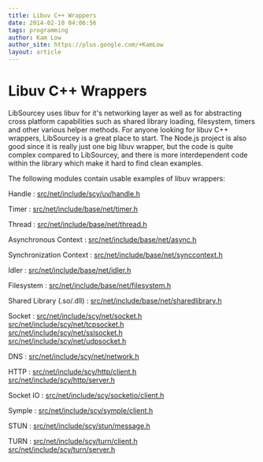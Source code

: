 ```yaml
---
title: Libuv C++ Wrappers
date: 2014-02-10 04:06:56
tags: programming
author: Kam Low
author_site: https://plus.google.com/+KamLow
layout: article
---
```

# Libuv C++ Wrappers

LibSourcey uses libuv for it's networking layer as well as for abstracting cross platform capabilities such as shared library loading, filesystem, timers and other various helper methods. For anyone looking for libuv C++ wrappers, LibSourcey is a great place to start. The Node.js project is also good since it is really just one big libuv wrapper, but the code is quite complex compared to LibSourcey, and there is more interdependent code within the library which make it hard to find clean examples. 

The following modules contain usable examples of libuv wrappers:


Handle
: [src/net/include/scy/uv/handle.h](https://github.com/sourcey/libsourcey/tree/master/src/uv/include/scy/uv/uvpp.h)

Timer
: [src/net/include/base/net/timer.h](https://github.com/sourcey/libsourcey/tree/master/src/base/include/scy/base/timer.h)

Thread
: [src/net/include/base/net/thread.h](https://github.com/sourcey/libsourcey/tree/master/src/base/include/scy/base/thread.h)

Asynchronous Context
: [src/net/include/base/net/async.h](https://github.com/sourcey/libsourcey/tree/master/src/base/include/scy/base/async.h)

Synchronization Context
: [src/net/include/base/net/synccontext.h](https://github.com/sourcey/libsourcey/tree/master/src/base/include/scy/base/synccontext.h)

Idler
: [src/net/include/base/net/idler.h](https://github.com/sourcey/libsourcey/tree/master/src/base/include/scy/base/idler.h)

Filesystem
: [src/net/include/base/net/filesystem.h](https://github.com/sourcey/libsourcey/tree/master/src/base/include/scy/base/filesystem.h)

Shared Library (.so/.dll)
: [src/net/include/base/net/sharedlibrary.h](https://github.com/sourcey/libsourcey/tree/master/src/base/include/scy/base/sharedlibrary.h)

Socket
: [src/net/include/scy/net/socket.h](https://github.com/sourcey/libsourcey/tree/master/src/net/include/scy/net/socket.h)  
[src/net/include/scy/net/tcpsocket.h](https://github.com/sourcey/libsourcey/tree/master/src/net/include/scy/net/tcpsocket.h)  
[src/net/include/scy/net/sslsocket.h](https://github.com/sourcey/libsourcey/tree/master/src/net/include/scy/net/sslsocket.h)  
[src/net/include/scy/net/udpsocket.h](https://github.com/sourcey/libsourcey/tree/master/src/net/include/scy/net/udpsocket.h)  

DNS
: [src/net/include/scy/net/network.h](https://github.com/sourcey/libsourcey/tree/master/src/net/include/scy/net/network.h)

HTTP
: [src/net/include/scy/http/client.h](https://github.com/sourcey/libsourcey/tree/master/src/http/include/scy/http/client.h)  
[src/net/include/scy/http/server.h](https://github.com/sourcey/libsourcey/tree/master/src/http/include/scy/http/server.h)

Socket IO
: [src/net/include/scy/socketio/client.h](https://github.com/sourcey/libsourcey/tree/master/src/socketio/include/scy/socketio/client.h)

Symple
: [src/net/include/scy/symple/client.h](https://github.com/sourcey/libsourcey/tree/master/src/symple/include/scy/symple/client.h)

STUN
: [src/net/include/scy/stun/message.h](https://github.com/sourcey/libsourcey/tree/master/src/stun/include/scy/stun/message.h)

TURN
: [src/net/include/scy/turn/client.h](https://github.com/sourcey/libsourcey/tree/master/src/turn/include/scy/turn/client.h)  
[src/net/include/scy/turn/server.h](https://github.com/sourcey/libsourcey/tree/master/src/turn/include/scy/turn/server.h)